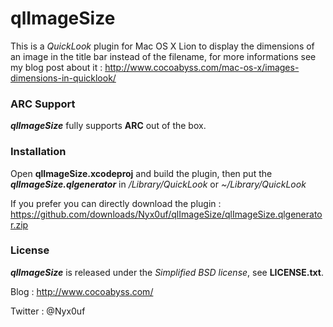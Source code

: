 # qlImageSize #

This is a *QuickLook* plugin for Mac OS X Lion to display the dimensions of an image in the title bar instead of the filename, for more informations see my blog post about it : <http://www.cocoabyss.com/mac-os-x/images-dimensions-in-quicklook/>


### ARC Support ###

***qlImageSize*** fully supports **ARC** out of the box.


### Installation ###

Open **qlImageSize.xcodeproj** and build the plugin, then put the ***qlImageSize.qlgenerator*** in */Library/QuickLook* or *~/Library/QuickLook*

If you prefer you can directly download the plugin : <https://github.com/downloads/Nyx0uf/qlImageSize/qlImageSize.qlgenerator.zip>

### License ###

***qlImageSize*** is released under the *Simplified BSD license*, see **LICENSE.txt**.

Blog : <http://www.cocoabyss.com/>

Twitter : @Nyx0uf
